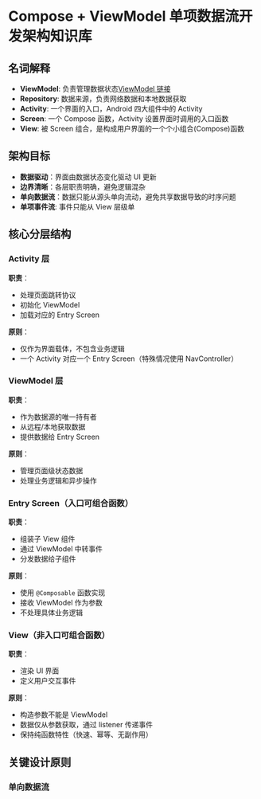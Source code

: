 # Compose + ViewModel 单项数据流开发架构知识库
## 名词解释
- **ViewModel**: 负责管理数据状态[ViewModel 链接](ViewModel.md)
- **Repository**: 数据来源，负责网络数据和本地数据获取
- **Activity**: 一个界面的入口，Android 四大组件中的 Activity
- **Screen**: 一个 Compose 函数，Activity 设置界面时调用的入口函数
- **View**: 被 Screen 组合，是构成用户界面的一个个小组合(Compose)函数

## 架构目标
- **数据驱动**：界面由数据状态变化驱动 UI 更新
- **边界清晰**：各层职责明确，避免逻辑混杂
- **单向数据流**：数据只能从源头单向流动，避免共享数据导致的时序问题
- **单项事件流**: 事件只能从 View 层级单

## 核心分层结构

### Activity 层
**职责**：
- 处理页面跳转协议
- 初始化 ViewModel
- 加载对应的 Entry Screen

**原则**：
- 仅作为界面载体，不包含业务逻辑
- 一个 Activity 对应一个 Entry Screen（特殊情况使用 NavController）

### ViewModel 层
**职责**：
- 作为数据源的唯一持有者
- 从远程/本地获取数据
- 提供数据给 Entry Screen

**原则**：
- 管理页面级状态数据
- 处理业务逻辑和异步操作

### Entry Screen（入口可组合函数）
**职责**：
- 组装子 View 组件
- 通过 ViewModel 中转事件
- 分发数据给子组件

**原则**：
- 使用 `@Composable` 函数实现
- 接收 ViewModel 作为参数
- 不处理具体业务逻辑

### View（非入口可组合函数）
**职责**：
- 渲染 UI 界面
- 定义用户交互事件

**原则**：
- 构造参数不能是 ViewModel
- 数据仅从参数获取，通过 listener 传递事件
- 保持纯函数特性（快速、幂等、无副作用）

## 关键设计原则

### 单向数据流
